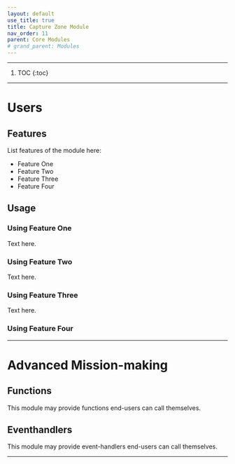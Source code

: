```yaml
---
layout: default
use_title: true
title: Capture Zone Module
nav_order: 11
parent: Core Modules
# grand_parent: Modules
---
```


---

1. TOC
{:toc}

---

# Users

## Features

List features of the module here:
- Feature One
- Feature Two
- Feature Three
- Feature Four

## Usage

### Using Feature One

Text here.

### Using Feature Two

Text here.

### Using Feature Three

Text here.

### Using Feature Four

---

# Advanced Mission-making

## Functions
This module may provide functions end-users can call themselves.

## Eventhandlers
This module may provide event-handlers end-users can call themselves.

---